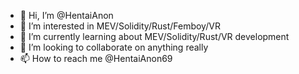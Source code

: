 - 👋 Hi, I’m @HentaiAnon
- 👀 I’m interested in MEV/Solidity/Rust/Femboy/VR
- 🌱 I’m currently learning about MEV/Solidity/Rust/VR development
- 💞️ I’m looking to collaborate on anything really
- 📫 How to reach me @HentaiAnon69

<!---
HentaiAnon/HentaiAnon is a ✨ special ✨ repository because its `README.md` (this file) appears on your GitHub profile.
You can click the Preview link to take a look at your changes.
--->
